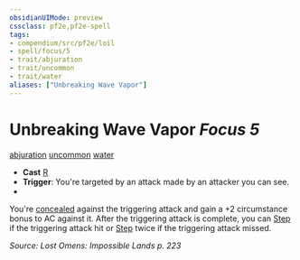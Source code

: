 ```yaml
---
obsidianUIMode: preview
cssclass: pf2e,pf2e-spell
tags:
- compendium/src/pf2e/loil
- spell/focus/5
- trait/abjuration
- trait/uncommon
- trait/water
aliases: ["Unbreaking Wave Vapor"]
---
```

# Unbreaking Wave Vapor *Focus 5*   
[abjuration](abjuration.md "Abjuration School Trait")  [uncommon](uncommon.md "Uncommon Rarity Trait")  [water](water.md "Water Energy & Element Trait")  

- **Cast** [R](chapter-9-playing-the-game.md#Actions "Reaction") 
- **Trigger**: You're targeted by an attack made by an attacker you can see.
- 

You're [concealed](conditions.md#Concealed) against the triggering attack and gain a +2 circumstance bonus to AC against it. After the triggering attack is complete, you can [Step](step.md) if the triggering attack hit or [Step](step.md) twice if the triggering attack missed.

*Source: Lost Omens: Impossible Lands p. 223*